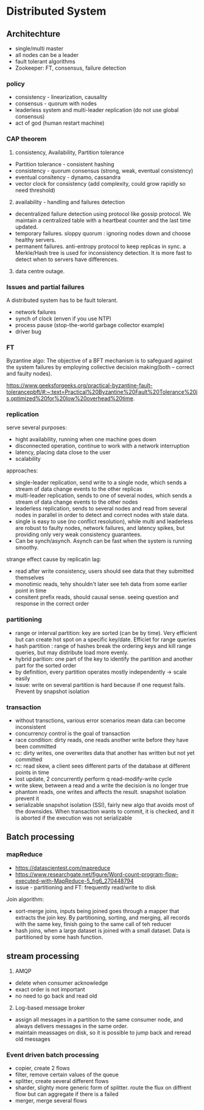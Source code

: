 # Distributed System

## Architechture

- single/multi master
- all nodes can be a leader
- fault tolerant algorithms
- Zookeeper: FT, consensus, failure detection

### policy

- consistency - linearization, causality
- consensus - quorum with nodes
- leaderless system and multi-leader replication (do not use global consensus)
- act of god (human restart machine)

### CAP theorem

1. consistency, Availability, Partition tolerance

- Partition tolerance - consistent hashing
- consistency - quorum consensus (strong, weak, eventual consistency)
- eventual consitency - dynamo, cassandra 
- vector clock for consistency (add complexity, could grow rapidly so need threshold)

2. availability - handling and failures detection

- decentralized failure detection using protocol like gossip protocol. We maintain a centralized table with a heartbeat counter and the last time updated.
- temporary failures. sloppy quorum : ignoring nodes down and choose healthy servers.
- permanent failures. anti-entropy protocol to keep replicas in sync. a Merkle/Hash tree is used for inconsistency detection. It is more fast to detect when to servers have differences.

3. data centre outage.

### Issues and partial failures

A distributed system has to be fault tolerant.

- network failures
- synch of clock (enven if you use NTP)
- process pause (stop-the-world garbage collector example)
- driver bug

### FT

Byzantine algo: The objective of a BFT mechanism is to safeguard against the system failures by employing collective decision making(both – correct and faulty nodes).

https://www.geeksforgeeks.org/practical-byzantine-fault-tolerancepbft/#:~:text=Practical%20Byzantine%20Fault%20Tolerance%20is,optimized%20for%20low%20overhead%20time.

### replication

serve several purposes:

- hight availability, running when one machine goes down
- disconnected operation, continue to work with a network interruption
- latency, placing data close to the user
- scalability

approaches:

- single-leader replication, send write to a single node, which sends a stream of data change events to the other replicas
- multi-leader replication, sends to one of several nodes, which sends a stream of data change events to the other nodes
- leaderless replication, sends to several nodes and read from several nodes in parallel in order to detect and correct nodes with stale data.
- single is easy to use (no conflict resolution), while multi and leaderless are robust to faulty nodes, network failures, and latency spikes, but providing only very weak consistency guarantees.
- Can be synch/asynch. Asynch can be fast when the system is running smoothy.

strange effect cause by replicatin lag:

- read after write consistency, users should see data that they submitted themselves
- monotimic reads, tehy shouldn't later see teh data from some earlier point in time
- consitent prefix reads, should causal sense. seeing question and response in the correct order 


### partitioning

- range or interval partition: key are sorted (can be by time). Very efficient but can create hot spot on a specific key/date. Efficiet for range queries
- hash partition : range of hashes break the ordering keys and kill range queries, but may distribute load more evenly.
- hybrid parition: one part of the key to identify the partition and another part for the sorted order
- by definition, every partition operates mostly independently -> scale easily
- issue: write on several partition is hard because if one request fails. Prevent by snapshot isolation
### transaction

- without transctions, various error scenarios mean data can become inconsistent 
- concurrency control is the goal of transaction
- race condition: dirty reads, one reads another write before they have been committed
- rc: dirty writes, one overwrites data that another has written but not yet committed
- rc: read skew, a client sees different parts of the database at different points in time
- lost update, 2 concurrently perform q read-modify-write cycle
- write skew, between a read and a write the decision is no longer true
- phantom reads, one writes and affects the result. snapshot isolation prevent it
- serializable snapshot isolation (SSI), fairly new algo that avoids most of the downsides. When transaction wants to commit, it is checked, and it is aborted if the execution was not serializable

## Batch processing

### mapReduce

- https://datascientest.com/mapreduce
- https://www.researchgate.net/figure/Word-count-program-flow-executed-with-MapReduce-5_fig6_270448794
- issue - partitioning and FT: frequently read/write to disk 

Join algorithm:

- sort-merge joins, inputs being joined goes through a mapper that extracts the join key. By partitioning, sorting, and merging, all records with the same key, finish going to the same call of teh reducer
- hash joins, when a large dataset is joined with a small dataset. Data is partitioned by some hash function.

## stream processing

1. AMQP

- delete when consumer acknowledge
- exact order is not important
- no need to go back and read old

2. Log-based message broker

- assign all messages in a partition to the same consumer node, and always delivers messages in the same order.
- maintain meassages on disk, so it is possible to jump back and reread old messages

### Event driven batch processing

- copier, create 2 flows
- filter, remove certain values of the queue
- splitter, create several different flows
- sharder, slighty more generic form of splitter. route the flux on diffrent flow but can aggregate if there is a failed
- merger, merge several flows


